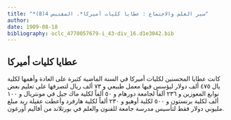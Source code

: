 ```yaml
---
title: "*سير العلم والاجتماع : عطايا كليات أميركا*. المقتبس 4(8)"
author: 
date: 1909-08-18
bibliography: oclc_4770057679-i_43-div_16.d1e3042.bib
---
```




##  عطايا كليات أميركا 


 كانت عطايا المحسنين لكليات أميركا في السنة الماضية كثيرة على العادة وأهمها لكلية يال  ٤٧٥  ألف  دولار ليؤسس فيها معمل طبيعي و  ٧٣  ألف  ريال لتصرفها على تعليم بعض نوابغ المعوزين و  ٢٣٦  ألفاً لجامعة دورهام و  ٥٠  ألفاً لكلية ماك جيل في مونتريال و  ١٠٠   ألف  لكلية برنستون و  ٥٠٠  لكلية أوهيو و  ٢٣٠  ألفاً لكلية هارفرد وأعطت عقيلة ريد مبلغ مليوني دولار فقط لتأسيس مدرسة جامعة للفنون والعلم في بورتلاند من أقاليم أورغون. 
